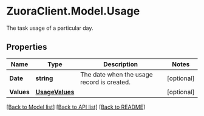 # ZuoraClient.Model.Usage
The task usage of a particular day. 

## Properties

Name | Type | Description | Notes
------------ | ------------- | ------------- | -------------
**Date** | **string** | The date when the usage record is created.  | [optional] 
**Values** | [**UsageValues**](UsageValues.md) |  | [optional] 

[[Back to Model list]](../README.md#documentation-for-models) [[Back to API list]](../README.md#documentation-for-api-endpoints) [[Back to README]](../README.md)

